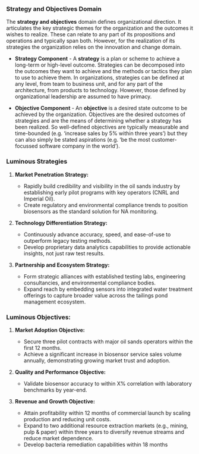 ### Strategy and Objectives Domain
The **strategy and objectives** domain defines organizational direction. It articulates the key strategic themes for the organization and the outcomes it wishes to realize. These can relate to any part of its propositions and operations and typically span both. However, for the realization of its strategies the organization relies on the innovation and change domain.

- **Strategy Component** - A **strategy** is a plan or scheme to achieve a long-term or high-level outcome. Strategies can be decomposed into the outcomes they want to achieve and the methods or tactics they plan to use to achieve them. In organizations, strategies can be defined at any level, from team to business unit, and for any part of the architecture, from products to technology. However, those defined by organizational leadership are assumed to have primacy.

- **Objective Component** - An **objective** is a desired state outcome to be achieved by the organization. Objectives are the desired outcomes of strategies and are the means of determining whether a strategy has been realized. So well-defined objectives are typically measurable and time-bounded (e.g. ‘increase sales by 5% within three years’) but they can also simply be stated aspirations (e.g. ‘be the most customer-focussed software company in the world’).

### Luminous Strategies  

1. **Market Penetration Strategy:**  
   - Rapidly build credibility and visibility in the oil sands industry by establishing early pilot programs with key operators (CNRL and Imperial Oil).  
   - Create regulatory and environmental compliance trends to position biosensors as the standard solution for NA monitoring.

2. **Technology Differentiation Strategy:**  
   - Continuously advance accuracy, speed, and ease-of-use to outperform legacy testing methods.  
   - Develop proprietary data analytics capabilities to provide actionable insights, not just raw test results.

3. **Partnership and Ecosystem Strategy:**  
   - Form strategic alliances with established testing labs, engineering consultancies, and environmental compliance bodies.  
   - Expand reach by embedding sensors into integrated water treatment offerings to capture broader value across the tailings pond management ecosystem.

### Luminous Objectives:  
1. **Market Adoption Objective:**  
   - Secure three pilot contracts with major oil sands operators within the first 12 months.  
   - Achieve a significant increase in biosensor service sales volume annually, demonstrating growing market trust and adoption.

2. **Quality and Performance Objective:**  
   - Validate biosensor accuracy to within X% correlation with laboratory benchmarks by year-end.  


3. **Revenue and Growth Objective:**  
   - Attain profitability within 12 months of commercial launch by scaling production and reducing unit costs.  
   - Expand to two additional resource extraction markets (e.g., mining, pulp & paper) within three years to diversify revenue streams and reduce market dependence.
   - Develop bacteria remediation capabilities within 18 months